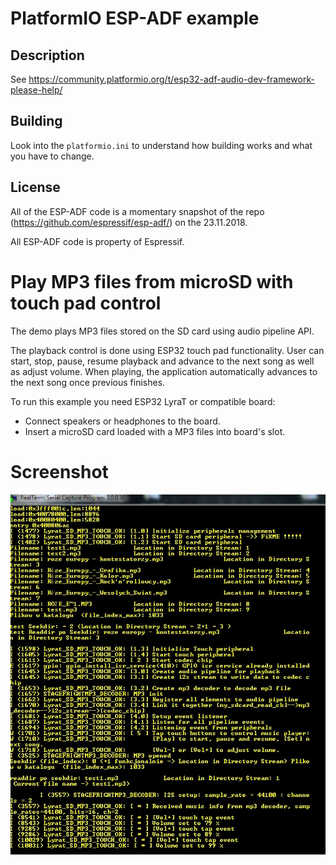 # PlatformIO ESP-ADF example

## Description

See https://community.platformio.org/t/esp32-adf-audio-dev-framework-please-help/

## Building

Look into the `platformio.ini` to understand how building works and what you have to change.

## License 

All of the ESP-ADF code is a momentary snapshot of the repo (https://github.com/espressif/esp-adf/) on the
23.11.2018.

All ESP-ADF code is property of Espressif.


# Play MP3 files from microSD with touch pad control 

The demo plays MP3 files stored on the SD card using audio pipeline API.

The playback control is done using ESP32 touch pad functionality. User can start, stop, pause, resume playback and advance to the next song as well as adjust volume. When playing, the application automatically advances to the next song once previous finishes.

To run this example you need ESP32 LyraT or compatible board:

- Connect speakers or headphones to the board. 
- Insert a microSD card loaded with a MP3 files into board's slot.

# Screenshot
![Screenshot](artCode_doc/log.jpg)

